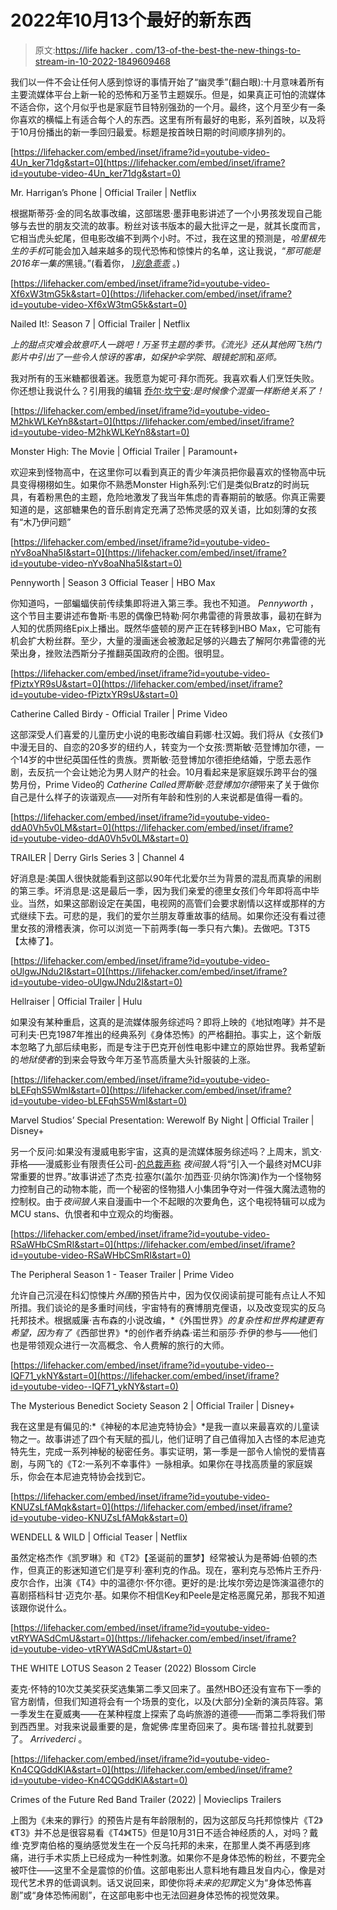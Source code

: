 # 2022年10月13个最好的新东西

> 原文:[https://life hacker . com/13-of-the-best-the-new-things-to-stream-in-10-2022-1849609468](https://lifehacker.com/13-of-the-best-new-things-to-stream-in-october-2022-1849609468)

我们以一件不会让任何人感到惊讶的事情开始了“幽灵季”(翻白眼):十月意味着所有主要流媒体平台上新一轮的恐怖和万圣节主题娱乐。但是，如果真正可怕的流媒体不适合你，这个月似乎也是家庭节目特别强劲的一个月。最终，这个月至少有一条你喜欢的横幅上有适合每个人的东西。这里有所有最好的电影，系列首映，以及将于10月份播出的新一季回归最爱。标题是按首映日期的时间顺序排列的。

 [https://lifehacker.com/embed/inset/iframe?id=youtube-video-4Un_ker71dg&start=0](https://lifehacker.com/embed/inset/iframe?id=youtube-video-4Un_ker71dg&start=0)

<figcaption class="sc-1ptbguh-0 hxeMec caption">Mr. Harrigan’s Phone | Official Trailer | Netflix</figcaption> 

根据斯蒂芬·金的同名故事改编，这部瑞恩·墨菲电影讲述了一个小男孩发现自己能够与去世的朋友交流的故事。粉丝对该书版本的最大批评之一是，就其长度而言，它相当虎头蛇尾，但电影改编不到两个小时。不过，我在这里的预测是，*哈里根先生的手机*可能会加入越来越多的现代恐怖和惊悚片的名单，这让我说，“*那可能是2016年一集的*黑镜。”(看着你， [*)别急乖乖*](https://www.rottentomatoes.com/m/dont_worry_darling) 。)

 [https://lifehacker.com/embed/inset/iframe?id=youtube-video-Xf6xW3tmG5k&start=0](https://lifehacker.com/embed/inset/iframe?id=youtube-video-Xf6xW3tmG5k&start=0)

<figcaption class="sc-1ptbguh-0 hxeMec caption">Nailed It!: Season 7 | Official Trailer | Netflix</figcaption> 

*上的甜点灾难会故意吓人一跳吧！*万圣节主题的季节。《流光》还从其他网飞热门影片中引出了一些令人惊讶的客串，如*保护伞学院*、*眼镜蛇凯*和*巫师。*

我对所有的玉米糖都很着迷。我愿意为妮可·拜尔而死。我喜欢看人们烹饪失败。你还想让我说什么？引用我的编辑 [乔尔·坎宁安](https://lifehacker.com/author/joelcunningham):*是时候像个混蛋一样断绝关系了！*

 [https://lifehacker.com/embed/inset/iframe?id=youtube-video-M2hkWLKeYn8&start=0](https://lifehacker.com/embed/inset/iframe?id=youtube-video-M2hkWLKeYn8&start=0)

<figcaption class="sc-1ptbguh-0 hxeMec caption">Monster High: The Movie | Official Trailer | Paramount+</figcaption> 

欢迎来到怪物高中，在这里你可以看到真正的青少年演员把你最喜欢的怪物高中玩具变得栩栩如生。如果你不熟悉Monster High系列:它们是类似Bratz的时尚玩具，有着粉黑色的主题，危险地激发了我当年焦虑的青春期前的敏感。你真正需要知道的是，这部糖果色的音乐剧肯定充满了恐怖灵感的双关语，比如刻薄的女孩有“木乃伊问题”

 [https://lifehacker.com/embed/inset/iframe?id=youtube-video-nYv8oaNha5I&start=0](https://lifehacker.com/embed/inset/iframe?id=youtube-video-nYv8oaNha5I&start=0)

<figcaption class="sc-1ptbguh-0 hxeMec caption">Pennyworth | Season 3 Official Teaser | HBO Max</figcaption> 

你知道吗，一部蝙蝠侠前传续集即将进入第三季。我也不知道。 *Pennyworth* ，这个节目主要讲述布鲁斯·韦恩的偶像巴特勒·阿尔弗雷德的背景故事，最初在鲜为人知的优质网络Epix上播出。既然华盛顿的房产正在转移到HBO Max，它可能有机会扩大粉丝群。至少，大量的漫画迷会被激起足够的兴趣去了解阿尔弗雷德的光荣出身，挫败法西斯分子推翻英国政府的企图。很明显。

 [https://lifehacker.com/embed/inset/iframe?id=youtube-video-fPiztxYR9sU&start=0](https://lifehacker.com/embed/inset/iframe?id=youtube-video-fPiztxYR9sU&start=0)

<figcaption class="sc-1ptbguh-0 hxeMec caption">Catherine Called Birdy - Official Trailer | Prime Video</figcaption> 

这部深受人们喜爱的儿童历史小说的电影改编自莉娜·杜汉姆。我们将从《女孩们》中漫无目的、自恋的20多岁的纽约人，转变为一个女孩:贾斯敏·范登博加尔德，一个14岁的中世纪英国任性的贵族。贾斯敏·范登博加尔德拒绝结婚，宁愿去恶作剧，去反抗一个会让她沦为男人财产的社会。10月看起来是家庭娱乐跨平台的强势月份，Prime Video的 *Catherine Called贾斯敏·范登博加尔德*带来了关于做你自己是什么样子的诙谐观点——对所有年龄和性别的人来说都是值得一看的。

 [https://lifehacker.com/embed/inset/iframe?id=youtube-video-ddA0Vh5v0LM&start=0](https://lifehacker.com/embed/inset/iframe?id=youtube-video-ddA0Vh5v0LM&start=0)

<figcaption class="sc-1ptbguh-0 hxeMec caption">TRAILER | Derry Girls Series 3 | Channel 4</figcaption> 

好消息是:美国人很快就能看到这部以90年代北爱尔兰为背景的混乱而真挚的闹剧的第三季。坏消息是:这是最后一季，因为我们亲爱的德里女孩们今年即将高中毕业。当然，如果这部剧设定在美国，电视网的高管们会要求剧情以这样或那样的方式继续下去。可悲的是，我们的爱尔兰朋友尊重故事的结局。如果你还没有看过德里女孩的滑稽表演，你可以浏览一下前两季(每一季只有六集)。去做吧。T3T5【太棒了】。

 [https://lifehacker.com/embed/inset/iframe?id=youtube-video-oUlgwJNdu2I&start=0](https://lifehacker.com/embed/inset/iframe?id=youtube-video-oUlgwJNdu2I&start=0)

<figcaption class="sc-1ptbguh-0 hxeMec caption">Hellraiser | Official Trailer | Hulu</figcaption> 

如果没有某种重启，这真的是流媒体服务综述吗？即将上映的《地狱咆哮》并不是可利夫·巴克1987年推出的经典系列《身体恐怖》的严格翻拍。事实上，这个新版本忽略了九部后续电影，而是专注于巴克开创性电影中建立的原始世界。我希望新的*地狱使者*的到来会导致今年万圣节高质量大头针服装的上涨。

 [https://lifehacker.com/embed/inset/iframe?id=youtube-video-bLEFqhS5WmI&start=0](https://lifehacker.com/embed/inset/iframe?id=youtube-video-bLEFqhS5WmI&start=0)

<figcaption class="sc-1ptbguh-0 hxeMec caption">Marvel Studios’ Special Presentation: Werewolf By Night | Official Trailer | Disney+</figcaption> 

另一个反问:如果没有漫威电影宇宙，这真的是流媒体服务综述吗？上周末，凯文·菲格——漫威影业有限责任公司-[的总裁声称](https://www.youtube.com/watch?v=QjrWxvhDE7I) *夜间狼人*将“引入一个最终对MCU非常重要的世界。”故事讲述了杰克·拉塞尔(盖尔·加西亚·贝纳尔饰演)作为一个怪物努力控制自己的动物本能，而一个秘密的怪物猎人小集团争夺对一件强大魔法遗物的控制权。由于*夜间狼人*来自漫画中一个不起眼的次要角色，这个电视特辑可以成为MCU stans、仇恨者和中立观众的均衡器。

 [https://lifehacker.com/embed/inset/iframe?id=youtube-video-RSaWHbCSmRI&start=0](https://lifehacker.com/embed/inset/iframe?id=youtube-video-RSaWHbCSmRI&start=0)

<figcaption class="sc-1ptbguh-0 hxeMec caption">The Peripheral Season 1 - Teaser Trailer | Prime Video</figcaption> 

允许自己沉浸在科幻惊悚片*外围*的预告片中，因为仅仅阅读前提可能有点让人不知所措。我们谈论的是多重时间线，宇宙特有的赛博朋克俚语，以及改变现实的反乌托邦技术。根据威廉·吉布森的小说改编，*《外围世界》*的复杂性和世界构建更有希望，因为有了*《西部世界》*的创作者乔纳森·诺兰和丽莎·乔伊的参与——他们也是带领观众进行一次高概念、令人费解的旅行的大师。

 [https://lifehacker.com/embed/inset/iframe?id=youtube-video--IQF71_ykNY&start=0](https://lifehacker.com/embed/inset/iframe?id=youtube-video--IQF71_ykNY&start=0)

<figcaption class="sc-1ptbguh-0 hxeMec caption">The Mysterious Benedict Society Season 2 | Official Trailer | Disney+</figcaption> 

我在这里是有偏见的:*《神秘的本尼迪克特协会》*是我一直以来最喜欢的儿童读物之一。故事讲述了四个有天赋的孤儿，他们证明了自己值得加入古怪的本尼迪克特先生，完成一系列神秘的秘密任务。事实证明，第一季是一部令人愉悦的爱情喜剧，与网飞的《T2:一系列不幸事件》一脉相承。如果你在寻找高质量的家庭娱乐，你会在本尼迪克特协会找到它。

 [https://lifehacker.com/embed/inset/iframe?id=youtube-video-KNUZsLfAMqk&start=0](https://lifehacker.com/embed/inset/iframe?id=youtube-video-KNUZsLfAMqk&start=0)

<figcaption class="sc-1ptbguh-0 hxeMec caption">WENDELL & WILD | Official Teaser | Netflix</figcaption> 

虽然定格杰作《凯罗琳》和《T2》【圣诞前的噩梦】经常被认为是蒂姆·伯顿的杰作，但真正的影迷知道它们是亨利·塞利克的作品。现在，塞利克与恐怖片王乔丹·皮尔合作，出演《T4》中的温德尔·怀尔德。更好的是:比埃尔旁边是饰演温德尔的喜剧搭档科甘·迈克尔·基。如果你不相信Key和Peele是定格恶魔兄弟，那我不知道该跟你说什么。

 [https://lifehacker.com/embed/inset/iframe?id=youtube-video-vtRYWASdCmU&start=0](https://lifehacker.com/embed/inset/iframe?id=youtube-video-vtRYWASdCmU&start=0)

<figcaption class="sc-1ptbguh-0 hxeMec caption">THE WHITE LOTUS Season 2 Teaser (2022) Blossom Circle</figcaption> 

麦克·怀特的10次艾美奖获奖选集第二季又回来了。虽然HBO还没有宣布下一季的官方剧情，但我们知道将会有一个场景的变化，以及(大部分)全新的演员阵容。第一季发生在夏威夷——在某种程度上探索了岛屿旅游的道德——而第二季将我们带到西西里。对我来说最重要的是，詹妮佛·库里奇回来了。奥布瑞·普拉扎就要到了。 *Arrivederci* 。

 [https://lifehacker.com/embed/inset/iframe?id=youtube-video-Kn4CQGddKlA&start=0](https://lifehacker.com/embed/inset/iframe?id=youtube-video-Kn4CQGddKlA&start=0)

<figcaption class="sc-1ptbguh-0 hxeMec caption">Crimes of the Future Red Band Trailer (2022) | Movieclips Trailers</figcaption> 

上图为《未来的罪行》的预告片是有年龄限制的，因为这部反乌托邦惊悚片《T2》《T3》并不总是很容易看《T4》《T5》但是10月31日不适合神经质的人，对吗？戴维·克罗南伯格的戛纳感觉发生在一个反乌托邦的未来，在那里人类不再感到疼痛，进行手术实质上已经成为一种性刺激。如果你不是身体恐怖的粉丝，不要完全被吓住——这里不全是震惊的价值。这部电影出人意料地有趣且发自内心，像是对现代艺术界的低调讽刺。话又说回来，即使你将*未来的犯罪*定义为“身体恐怖喜剧”或“身体恐怖闹剧”，在这部电影中也无法回避身体恐怖的视觉效果。